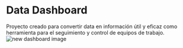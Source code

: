 # Data Dashboard

Proyecto creado para convertir data en información útil y eficaz como herramienta para el seguimiento y control de equipos de trabajo.
![new dashboard image](https://github.com/soberanesmajo/cdmx-2018-06-bc-core-am-data-dashboard/blob/ramamajo/ux/Img%20readme/dashboard.png)
